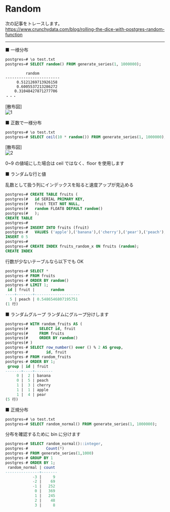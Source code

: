 # Random

次の記事をトレースします。  
https://www.crunchydata.com/blog/rolling-the-dice-with-postgres-random-function

---

■ 一様分布

```sql
postgres=# \o test.txt
postgres=# SELECT random() FROM generate_series(1, 1000000);

```

```
         random
------------------------
     0.5121269713926158
     0.6005537213286272
    0.31048427871277706
・・・

```

[散布図]  
 ![1](https://github.com/pea-sys/postgresql-expriments/assets/49807271/a6ce1b90-0005-4ad2-bdab-64d883552038)

■ 正数で一様分布

```sql
postgres=# \o test.txt
postgres=# SELECT ceil(10 * random()) FROM generate_series(1, 1000000);
```

[散布図]  
![2](https://github.com/pea-sys/postgresql-expriments/assets/49807271/5da53a79-829e-4bb8-b732-24da09adccfc)

0~9 の値域にした場合は ceil ではなく、floor を使用します

■ ランダムな行と値

乱数として扱う列にインデックスを貼ると速度アップが見込める

```sql
postgres=# CREATE TABLE fruits (
postgres(#   id SERIAL PRIMARY KEY,
postgres(#   fruit TEXT NOT NULL,
postgres(#   random FLOAT8 DEFAULT random()
postgres(#   );
CREATE TABLE
postgres=#
postgres=# INSERT INTO fruits (fruit)
postgres-#   VALUES ('apple'),('banana'),('cherry'),('pear'),('peach');
INSERT 0 5
postgres=#
postgres=# CREATE INDEX fruits_random_x ON fruits (random);
CREATE INDEX
```

行数が少ないテーブルなら以下でも OK

```sql
postgres=# SELECT *
postgres-# FROM fruits
postgres-# ORDER BY random()
postgres-# LIMIT 1;
 id | fruit |       random
----+-------+--------------------
  5 | peach | 0.5486546807195751
(1 行)
```

■ ランダムグループ
ランダムにグループ分けします

```sql
postgres=# WITH random_fruits AS (
postgres(#     SELECT id, fruit
postgres(#     FROM fruits
postgres(#     ORDER BY random()
postgres(# )
postgres-# SELECT row_number() over () % 2 AS group,
postgres-#        id, fruit
postgres-# FROM random_fruits
postgres-# ORDER BY 1;
 group | id | fruit
-------+----+--------
     0 |  2 | banana
     0 |  5 | peach
     1 |  3 | cherry
     1 |  1 | apple
     1 |  4 | pear
(5 行)
```

■ 正規分布

```sql
postgres=# \o test.txt
postgres=# SELECT random_normal() FROM generate_series(1, 1000000);
```

分布を確認するために bin に分けます

```sql
postgres=# SELECT random_normal()::integer,
postgres-#        Count(*)
postgres-# FROM generate_series(1,1000)
postgres-# GROUP BY 1
postgres-# ORDER BY 1;
 random_normal | count
---------------+-------
            -3 |     9
            -2 |    69
            -1 |   252
             0 |   369
             1 |   245
             2 |    48
             3 |     8
```

